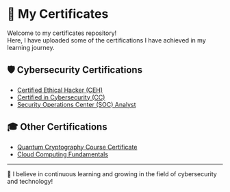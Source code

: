 # 📜 My Certificates

Welcome to my certificates repository!  
Here, I have uploaded some of the certifications I have achieved in my learning journey.

## 🛡️ Cybersecurity Certifications
- [Certified Ethical Hacker (CEH)](./ECC-CEH-Certificate.pdf)
- [Certified in Cybersecurity (CC)](./CC-Certificate.pdf)
- [Security Operations Center (SOC) Analyst](./SOC-Analyst-Certificate.pdf)

## 🎓 Other Certifications
- [Quantum Cryptography Course Certificate](./Quantum-Crypto-Certificate.pdf)
- [Cloud Computing Fundamentals](./Cloud-Computing-Certificate.pdf)

---

🌟 I believe in continuous learning and growing in the field of cybersecurity and technology!
